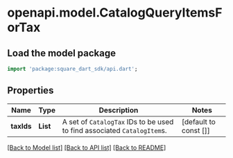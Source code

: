 # openapi.model.CatalogQueryItemsForTax

## Load the model package
```dart
import 'package:square_dart_sdk/api.dart';
```

## Properties
Name | Type | Description | Notes
------------ | ------------- | ------------- | -------------
**taxIds** | **List<String>** | A set of `CatalogTax` IDs to be used to find associated `CatalogItem`s. | [default to const []]

[[Back to Model list]](../README.md#documentation-for-models) [[Back to API list]](../README.md#documentation-for-api-endpoints) [[Back to README]](../README.md)


